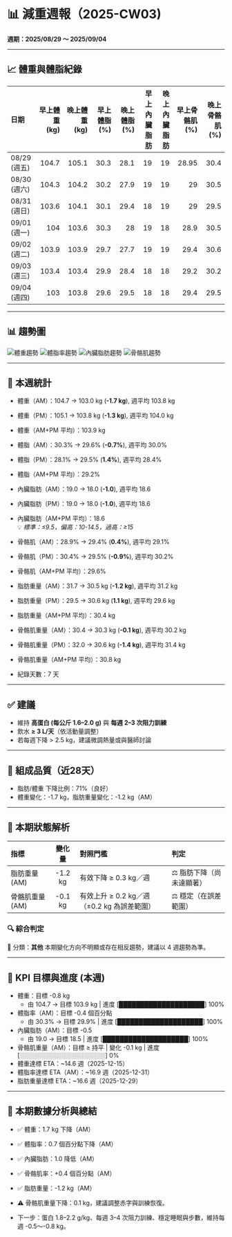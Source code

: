 # 📊 減重週報（2025-CW03)

**週期：2025/08/29 ～ 2025/09/04**  

---

## 📈 體重與體脂紀錄

| 日期         |   早上體重 (kg) |   晚上體重 (kg) |   早上體脂 (%) |   晚上體脂 (%) |   早上內臟脂肪 |   晚上內臟脂肪 |   早上骨骼肌 (%) |   晚上骨骼肌 (%) |
|:-------------|----------------:|----------------:|---------------:|---------------:|---------------:|---------------:|-----------------:|-----------------:|
| 08/29 (週五) |           104.7 |           105.1 |           30.3 |           28.1 |             19 |             19 |            28.95 |             30.4 |
| 08/30 (週六) |           104.3 |           104.2 |           30.2 |           27.9 |             19 |             19 |            29    |             30.5 |
| 08/31 (週日) |           103.6 |           104.1 |           30.1 |           29.4 |             18 |             19 |            29    |             29.5 |
| 09/01 (週一) |           104   |           103.6 |           30.3 |           28   |             19 |             18 |            28.9  |             30.5 |
| 09/02 (週二) |           103.9 |           103.9 |           29.7 |           27.7 |             19 |             19 |            29.4  |             30.6 |
| 09/03 (週三) |           103.4 |           103.4 |           29.9 |           28.4 |             18 |             18 |            29.2  |             30.2 |
| 09/04 (週四) |           103   |           103.8 |           29.6 |           29.5 |             18 |             18 |            29.4  |             29.5 |

---

## 📊 趨勢圖

![體重趨勢](2025-CW03_weight_trend.png)
![體脂率趨勢](2025-CW03_bodyfat_trend.png)
![內臟脂肪趨勢](2025-CW03_visceral_fat_trend.png)
![骨骼肌趨勢](2025-CW03_muscle_trend.png)

---

## 📌 本週統計

- 體重（AM）：104.7 → 103.0 kg  (**-1.7 kg**), 週平均 103.8 kg  
- 體重（PM）：105.1 → 103.8 kg  (**-1.3 kg**), 週平均 104.0 kg  
- 體重（AM+PM 平均）：103.9 kg  

- 體脂（AM）：30.3% → 29.6%  (**-0.7%**), 週平均 30.0%  
- 體脂（PM）：28.1% → 29.5%  (**1.4%**), 週平均 28.4%  
- 體脂（AM+PM 平均）：29.2%  

- 內臟脂肪（AM）：19.0 → 18.0  (**-1.0**), 週平均 18.6  
- 內臟脂肪（PM）：19.0 → 18.0  (**-1.0**), 週平均 18.6  
- 內臟脂肪（AM+PM 平均）：18.6  
  💡 *標準：≤9.5，偏高：10-14.5，過高：≥15*  

- 骨骼肌（AM）：28.9% → 29.4%  (**0.4%**), 週平均 29.1%  
- 骨骼肌（PM）：30.4% → 29.5%  (**-0.9%**), 週平均 30.2%  
- 骨骼肌（AM+PM 平均）：29.6%  

- 脂肪重量（AM）：31.7 → 30.5 kg  (**-1.2 kg**), 週平均 31.2 kg  
- 脂肪重量（PM）：29.5 → 30.6 kg  (**1.1 kg**), 週平均 29.6 kg  
- 脂肪重量（AM+PM 平均）：30.4 kg  

- 骨骼肌重量（AM）：30.4 → 30.3 kg  (**-0.1 kg**), 週平均 30.2 kg  
- 骨骼肌重量（PM）：32.0 → 30.6 kg  (**-1.4 kg**), 週平均 31.4 kg  
- 骨骼肌重量（AM+PM 平均）：30.8 kg  

- 紀錄天數：7 天

---

## ✅ 建議
- 維持 **高蛋白 (每公斤 1.6–2.0 g)** 與 **每週 2–3 次阻力訓練**  
- 飲水 **≥ 3 L/天**（依活動量調整）  
- 若每週下降 > 2.5 kg，建議微調熱量或與醫師討論  

---

## 🧪 組成品質（近28天）

- 脂肪/體重 下降比例：71%（良好）  
- 體重變化：-1.7 kg，脂肪重量變化：-1.2 kg（AM）  

---


## 🧭 本期狀態解析

| 指標 | 變化量 | 對照門檻 | 判定 |
|:--|:--:|:--|:--|
| 脂肪重量 (AM) | -1.2 kg | 有效下降 ≥ 0.3 kg／週 | ⚖️ 脂肪下降（尚未達顯著） |
| 骨骼肌重量 (AM) | -0.1 kg | 有效上升 ≥ 0.2 kg／週（±0.2 kg 為誤差範圍） | ⚖️ 穩定（在誤差範圍） |

### 🔍 綜合判定

🔵 分類：**其他**
本期變化方向不明顯或存在相反趨勢，建議以 4 週趨勢為準。


---

## 🎯 KPI 目標與進度 (本週)

- 體重：目標 -0.8 kg  
  - 由 104.7 → 目標 103.9 kg  | 進度 [████████████████████] 100%  
- 體脂率（AM）：目標 -0.4 個百分點  
  - 由 30.3% → 目標 29.9%  | 進度 [████████████████████] 100%  
- 內臟脂肪（AM）：目標 -0.5  
  - 由 19.0 → 目標 18.5  | 進度 [████████████████████] 100%  
- 骨骼肌重量（AM）：目標 ≥ 持平  | 變化 -0.1 kg  | 進度 [░░░░░░░░░░░░░░░░░░░░] 0%  
- 體重達標 ETA：~14.6 週（2025-12-15）  
- 體脂率達標 ETA（AM）：~16.9 週（2025-12-31）  
- 脂肪重量達標 ETA：~16.6 週（2025-12-29）  

---

## 🧠 本期數據分析與總結

- ✅ 體重：1.7 kg 下降（AM）
- ✅ 體脂率：0.7 個百分點下降（AM）
- ✅ 內臟脂肪：1.0 降低（AM）
- ✅ 骨骼肌率：+0.4 個百分點（AM）
- ✅ 脂肪重量：-1.2 kg（AM）
- ⚠️ 骨骼肌重量下降：0.1 kg，建議調整赤字與訓練恢復。

- 下一步：蛋白 1.8–2.2 g/kg、每週 3–4 次阻力訓練、穩定睡眠與步數，維持每週 -0.5～-0.8 kg。
